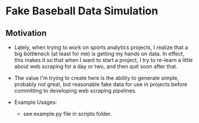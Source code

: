 # Fake Baseball Data Simulation

## Motivation

* Lately, when trying to work on sports analytics projects, I realize that a big
bottleneck (at least for me) is getting my hands on data. In effect, this makes it so that when I want to start a project, I try to re-learn a little about web scraping for a day or two, and then quit soon after that. 

* The value I'm trying to create here is the ability to generate simple, probably not great, but reasonable fake data for use in projects before committing to developing web scraping pipelines.

* Example Usages:
    * see example.py file in scripts folder.